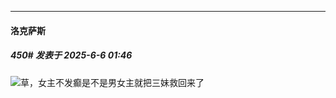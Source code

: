 ﻿
*****

####  洛克萨斯  
##### 450#       发表于 2025-6-6 01:46

<img src="https://static.stage1st.com/image/smiley/face2017/067.png" referrerpolicy="no-referrer">草，女主不发癫是不是男女主就把三妹救回来了

